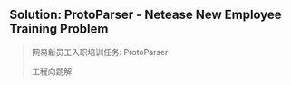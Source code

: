 ## Solution: ProtoParser - Netease New Employee Training Problem

> 网易新员工入职培训任务: ProtoParser
>
> 工程向题解

